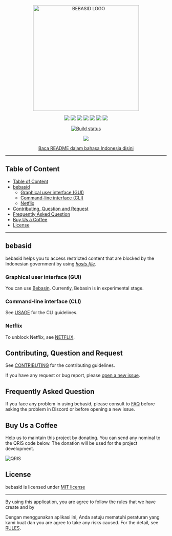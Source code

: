<p align="center">
    <img src="https://github.com/bebasid/bebasid/blob/master/dev/resources/logo-black.png" alt="BEBASID LOGO" width="330">
</p>
<p align="center">
    <img src="https://img.shields.io/github/license/bebasid/bebasid.svg?style=flat-square">
    <img src="https://img.shields.io/github/stars/bebasid/bebasid.svg?style=flat-square">
    <img src="https://img.shields.io/github/forks/bebasid/bebasid.svg?style=flat-square">
    <img src="https://img.shields.io/github/issues-closed/bebasid/bebasid.svg?style=flat-square">
    <img src="https://img.shields.io/github/last-commit/bebasid/bebasid.svg?style=flat-square">
    <img src="https://img.shields.io/github/size/bebasid/bebasid/releases/hosts.svg?style=flat-square">
    <img src="https://img.shields.io/github/contributors/bebasid/bebasid?style=flat-square">
</p>
<p align="center">
    <a href="https://dev.azure.com/andraantariksa/Bebasin/_build/latest?definitionId=4&branchName=master">
        <img src="https://dev.azure.com/andraantariksa/Bebasin/_apis/build/status/bebasid.bebasid?branchName=master" alt="Build status" />
    </a>
</p>
<p align="center">
    <a href="https://discord.gg/q7AAX3W"><img src="https://img.shields.io/discord/630415907021389825?label=Discord&style=for-the-badge"></a>
</p>
<p align="center">
    <a href="README.md">Baca README dalam bahasa Indonesia disini</a>
</p>

---

## Table of Content

- [Table of Content](#table-of-content)
- [bebasid](#bebasid)
  - [Graphical user interface (GUI)](#graphical-user-interface-gui)
  - [Command-line interface (CLI)](#command-line-interface-cli)
  - [Netflix](#netflix)
- [Contributing, Question and Request](#contributing-question-and-request)
- [Frequently Asked Question](#frequently-asked-question)
- [Buy Us a Coffee](#buy-us-a-coffee)
- [License](#license)

---

## bebasid

bebasid helps you to access restricted content that are blocked by the Indonesian government by using [_hosts file_](https://en.wikipedia.org/wiki/Hosts_(file)). 

### Graphical user interface (GUI)

You can use [Bebasin](https://github.com/bebasid/bebasin). Currently, Bebasin is in experimental stage.

### Command-line interface (CLI)

See [USAGE](https://github.com/bebasid/bebasid/blob/master/dev/readme/USAGE.md) for the CLI guidelines.

### Netflix

To unblock Netflix, see [NETFLIX](https://github.com/bebasid/bebasid/blob/master/dev/readme/NETFLIX.md).

## Contributing, Question and Request

See [CONTRIBUTING](https://github.com/bebasid/bebasid/blob/master/CONTRIBUTING.md) for the contributing guidelines.

If you have any request or bug report, please [open a new issue](https://github.com/bebasid/bebasid/issues/new/choose).

## Frequently Asked Question

If you face any problem in using bebasid, please consult to [FAQ](https://github.com/bebasid/bebasid/blob/master/dev/readme/FAQ.md) before asking the problem in Discord or before opening a new issue.

## Buy Us a Coffee

Help us to maintain this project by donating. You can send any nominal to the QRIS code below. The donation will be used for the project development.

<img src="https://raw.githubusercontent.com/bebasid/bebasid.github.io/master/resources/img/SOTO PAK SALAM.png" alt="QRIS">

## License

bebasid is licensed under [MIT license](https://github.com/bebasid/bebasid/blob/master/LICENSE)

---

By using this application, you are agree to follow the rules that we have create and by 

Dengan menggunakan aplikasi ini, Anda setuju mematuhi peraturan yang kami buat dan you are agree to take any risks caused. For the detail, see [RULES](https://github.com/bebasid/bebasid/blob/master/dev/readme/RULES.md).
